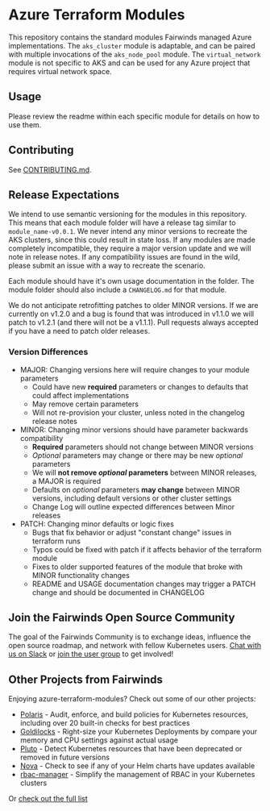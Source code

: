 # Azure Terraform Modules
This repository contains the standard modules Fairwinds managed Azure implementations. The `aks_cluster` module is adaptable, and can be paired with multiple invocations of the `aks_node_pool` module. The `virtual_network` module is not specific to AKS and can be used for any Azure project that requires virtual network space.

## Usage
Please review the readme within each specific module for details on how to use them.

## Contributing
See [CONTRIBUTING.md](./CONTRIBUTING.md).

## Release Expectations
We intend to use semantic versioning for the modules in this repository. This means that each module folder will have a release tag similar to `module_name-v0.0.1`. We never intend any minor versions to 
recreate the AKS clusters, since this could result in state loss. If any modules are made completely incompatible, they require a major version update and we will note in release notes. If any compatibility issues are found in the wild, please submit an issue with a way to recreate the scenario.

Each module should have it's own usage documentation in the folder. The module folder should also include a `CHANGELOG.md` for that module.

We do not anticipate retrofitting patches to older MINOR versions. If we are currently on v1.2.0 and a bug is found that was introduced in v1.1.0 we will patch to v1.2.1 (and there will not be a v1.1.1). Pull requests always accepted if you have a need to patch older releases.

### Version Differences
* MAJOR: Changing versions here will require changes to your module parameters
  * Could have new **required** parameters or changes to defaults that could affect implementations
  * May remove certain parameters
  * Will not re-provision your cluster, unless noted in the changelog release notes
* MINOR: Changing minor versions should have parameter backwards compatibility
  * **Required** parameters should not change between MINOR versions
  * _Optional_ parameters may change or there may be new _optional_ parameters
  * We will **not remove _optional_ parameters** between MINOR releases, a MAJOR is required
  * Defaults on _optional_ parameters **may change** between MINOR versions, including default versions or other cluster settings
  * Change Log will outline expected differences between Minor releases
* PATCH: Changing minor defaults or logic fixes
  * Bugs that fix behavior or adjust "constant change" issues in terraform runs
  * Typos could be fixed with patch if it affects behavior of the terraform module
  * Fixes to older supported features of the module that broke with MINOR functionality changes
  * README and USAGE documentation changes may trigger a PATCH change and should be documented in CHANGELOG


[terraform-gcp-vpc-native]: https://github.com/FairwindsOps/terraform-gcp-vpc-native


## Join the Fairwinds Open Source Community

The goal of the Fairwinds Community is to exchange ideas, influence the open source roadmap, and network with fellow Kubernetes users. [Chat with us on Slack](https:\/\/join.slack.com\/t\/fairwindscommunity\/shared_invite\/zt-e3c6vj4l-3lIH6dvKqzWII5fSSFDi1g) or [join the user group](https:\/\/www.fairwinds.com\/open-source-software-user-group) to get involved!


## Other Projects from Fairwinds

Enjoying azure-terraform-modules? Check out some of our other projects:
* [Polaris](https://github.com/FairwindsOps/Polaris) - Audit, enforce, and build policies for Kubernetes resources, including over 20 built-in checks for best practices
* [Goldilocks](https://github.com/FairwindsOps/Goldilocks) - Right-size your Kubernetes Deployments by compare your memory and CPU settings against actual usage
* [Pluto](https://github.com/FairwindsOps/Pluto) - Detect Kubernetes resources that have been deprecated or removed in future versions
* [Nova](https://github.com/FairwindsOps/Nova) - Check to see if any of your Helm charts have updates available
* [rbac-manager](https://github.com/FairwindsOps/rbac-manager) - Simplify the management of RBAC in your Kubernetes clusters

Or [check out the full list](https://www.fairwinds.com/open-source-software?utm_source=azure-terraform-modules&utm_medium=azure-terraform-modules&utm_campaign=azure-terraform-modules)
